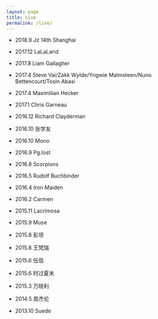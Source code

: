 ```yaml
---
layout: page
title: Live
permalink: /live/
---
```


* 2018.9 Jz 14th Shanghai

* 2017.12 LaLaLand

* 2017.8 Liam Gallagher

* 2017.4 Steve Vai/Zakk Wylde/Yngwie Malmsteen/Nuno Bettencourt/Tosin Abasi

* 2017.4 Maximilian Hecker

* 2017.1 Chris Garneau

* 2016.12 Richard Clayderman

* 2016.10 张学友

* 2016.10 Mono

* 2016.9 Pg.lost

* 2016.8 Scorpions

* 2016.5 Rudolf Buchbinder

* 2016.4 Iron Maiden

* 2016.2 Carmen

* 2015.11 Lacrimosa

* 2015.9 Muse

* 2015.8 彭坦

* 2015.8 王梵瑞

* 2015.6 伍佰

* 2015.6 时过夏末

* 2015.3 万晓利

* 2014.5 周杰伦

* 2013.10 Suede
